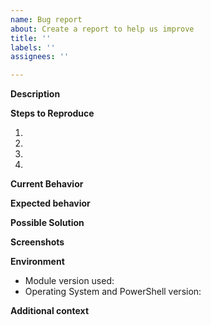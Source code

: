 ```yaml
---
name: Bug report
about: Create a report to help us improve
title: ''
labels: ''
assignees: ''

---
```


**Description**
<!--- A clear and concise description of what the bug is. -->

**Steps to Reproduce**
<!--- Provide a link to a live example, or an unambiguous set of steps to -->
<!--- reproduce this bug. Include code to reproduce, if relevant -->
1.
2.
3.
4.

**Current Behavior**
<!--- Tell us what happens instead of the expected behavior -->

**Expected behavior**
<!--- A clear and concise description of what you expected to happen. -->

**Possible Solution**
<!--- Not obligatory, but if you know how to fix the bug, please tell us! -->

**Screenshots**
<!--- If applicable, add screenshots to help explain your problem. -->

**Environment**
<!--- Include as many relevant details about the environment you experienced the bug in -->
* Module version used:
* Operating System and PowerShell version:

**Additional context**
<!--- How has this issue affected you? What are you trying to accomplish? -->
<!--- Providing context helps us come up with a solution that is most useful in the real world -->

